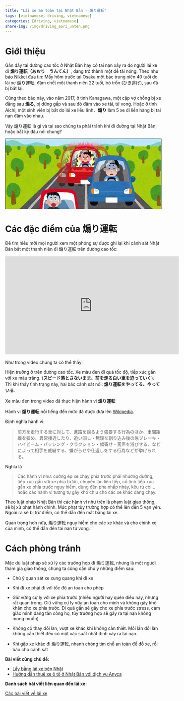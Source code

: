 ```yaml
---
title: "Lái xe an toàn tại Nhật Bản - 煽り運転"
tags: [vietnamese, driving, vietnamese]
categories: [driving, vietnamese]
share-img: /img/driving_aori_unten.png
---
```


# Giới thiệu

Gần đây tại đường cao tốc ở Nhật Bản hay có tai nạn xảy ra do người lái xe đi **煽り運転（あおり　うんてん）**, đang trở thành một đề tài nóng. Theo như [báo Nikkei đưa tin](https://www.nikkei.com/article/DGXMZO3260815004072018AC8Z00/): Mấy hôm trước tại Osaka một bác trung niên 40 tuổi do lái xe 煽り運転, đâm chết một thanh niên 22 tuổi, bỏ trốn (ひき逃げ), sau đã bị bắt lại.

Cũng theo báo này, vào năm 2017, ở tình Kanagawa, một cặp vợ chồng bị xe đằng sau **煽る**, bị dừng gấp và sau đó đâm vào xe tải, tử vong. Hoặc ở tỉnh Aichi, một sinh viên bị bắt do lái xe liều lĩnh、**煽り** làm 5 xe đi liền hàng bị tai nạn đâm vào nhau.

Vậy 煽り運転 là gì và tại sao chúng ta phải tránh khi đi đường tại Nhật Bản, hoặc bất kỳ đâu nói chung?

![](/img/driving_aori_unten.png)

# Các đặc điểm của 煽り運転

Để tìm hiểu mời mọi người xem một phóng sự được ghi lại khi cảnh sát Nhật Bản bắt một thanh niên đi 煽り運転 trên đường cao tốc:
<iframe width="560" height="315" src="https://www.youtube.com/embed/cONdX8SghXk" frameborder="0" allow="autoplay; encrypted-media" allowfullscreen></iframe>

Như trong video chúng ta có thể thấy:

Hiện trường ở trên đường cao tốc. Xe màu đen đi quá tốc độ, tiếp xúc gần với xe màu trắng. (**スピード落とさないまま、前を走る白い車を迫っていく**). Thì khi thấy tình trạng này, hai bác cảnh sát nói: **煽り運転をやってる、やっている**.

Xe màu đen trong video đã thực hiện hành vi **煽り運転**

Hành vi **煽り運転** nổi tiếng đến mức đã được đưa lên [Wikipedia](https://ja.wikipedia.org/wiki/%E3%81%82%E3%81%8A%E3%82%8A%E9%81%8B%E8%BB%A2).

Định nghĩa hành vi:

> 前方を走行する車に対して、進路を譲るよう強要する行為のほか、車間距離を狭め、異常接近したり、追い回し・無理な割り込み後の急ブレーキ・ハイビーム・パッシング・クラクション・幅寄せ・罵声を浴びせる、などによって相手を威嚇する、嫌がらせや仕返しをする行為などが挙げられる。

Nghĩa là

> Các hành vi như: cưỡng ép xe chạy phía trước phải nhường đường, tiếp xúc gần với xe phía trước, chuyển làn liên tiếp, cố tình tiếp xúc gần xe phía trước nguy hiểm, dùng đèn pha nhấp nháy, kêu rú còi... hoặc các hành vi tương tự gây khó chịu cho các xe khác đang chạy.

Theo luật pháp Nhật Bản thì các hành vi như trên là phạm luật giao thông, sẽ bị xử phạt hành chính. Mức phạt tùy trường hợp có thể lên đến 5 vạn yên. Ngoài ra sẽ bị trừ điểm, có thể dẫn đến mất bằng lái xe.

Quan trọng hơn nữa, 煽り運転 nguy hiểm cho các xe khác và cho chính xe của mình, có thể dẫn đến tai nạn tử vong.

<script async src="//pagead2.googlesyndication.com/pagead/js/adsbygoogle.js"></script>
<ins class="adsbygoogle"
     style="display:block; text-align:center;"
     data-ad-layout="in-article"
     data-ad-format="fluid"
     data-ad-client="ca-pub-2750437710821247"
     data-ad-slot="8905029259"></ins>
<script>
     (adsbygoogle = window.adsbygoogle || []).push({});
</script>

# Cách phòng tránh

Mặc dù luật pháp sẽ xử lý các trường hợp đi 煽り運転, nhưng là một người tham gia giao thông, chúng ta cũng cần chú ý những điểm sau:

* Chú ý quan sát xe xung quang khi đi xe

* Khi đi xe phải đi với tốc độ an toàn cho phép

* Giữ vững cự ly với xe phía trước (nhiều người hay quên điều này, nhưng rất quan trọng. Giữ vững cự ly vừa an toàn cho mình và không gây khó khăn cho xe phía trước. Đi quá gần sẽ gây cho xe phía trước stress, cảm giác mình đang tấn công họ, tùy trường hợp sẽ gây ra tại nạn không mong muốn)

* Không cố thay đổi làn, vượt xe khác khi không cần thiết. Mỗi lần đổi làn không cần thiết đều có một xác suất nhất định xảy ra tai nạn.

* Khi gặp xe khác đi 煽り運転, nhanh chóng tìm chỗ an toàn để đỗ xe, rồi báo cho cảnh sát

<script async src="//pagead2.googlesyndication.com/pagead/js/adsbygoogle.js"></script>
<ins class="adsbygoogle"
     style="display:block; text-align:center;"
     data-ad-layout="in-article"
     data-ad-format="fluid"
     data-ad-client="ca-pub-2750437710821247"
     data-ad-slot="8905029259"></ins>
<script>
     (adsbygoogle = window.adsbygoogle || []).push({});
</script>

**Bài viết cùng chủ đề:**

- [Lấy bằng lái xe bên Nhật](https://phuongnq.me/2018-06-08-driving-license-in-japan-part-1/)
- [Hướng dẫn thuê xe ô tô ở Nhật Bản với dịch vụ Anyca](https://phuongnq.me/2018-06-30-thue-xe-qua-dich-vu-anyca/)

**Danh sách bài viết liên quan đến lái xe:**

[Các bài viết về lái xe](https://phuongnq.me/category/driving/)